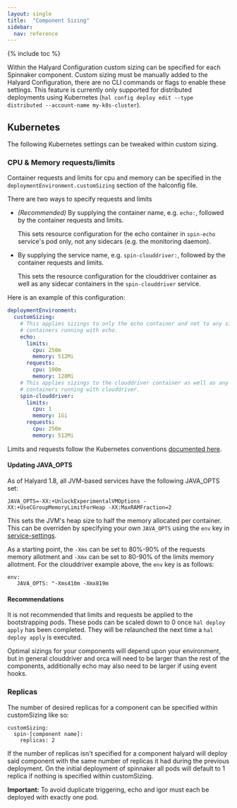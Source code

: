 ```yaml
---
layout: single
title:  "Component Sizing"
sidebar:
  nav: reference
---
```


{% include toc %}


Within the Halyard Configuration custom sizing can be specified for each Spinnaker component. Custom sizing must be manually added to the Halyard Configuration, there are no CLI commands or flags to enable these settings. This feature is currently only supported for distributed deployments using Kubernetes (`hal config deploy edit --type distributed --account-name my-k8s-cluster`).

## Kubernetes
The following Kubernetes settings can be tweaked within custom sizing. 

### CPU & Memory requests/limits

Container requests and limits for cpu and memory can be specified in the `deploymentEnvironment.customSizing` section of the halconfig file. 

There are two ways to specify requests and limits

* _(Recommended)_ By supplying the container name, e.g. `echo:`, followed by the container requests and limits.

  This sets resource configuration for the echo container in `spin-echo` service's pod only, not any sidecars
  (e.g. the monitoring daemon).
   
* By supplying the service name, e.g. `spin-clouddriver:`, followed by the container requests and limits.

  This sets the resource configuration for the clouddriver container as well as any sidecar containers in the
  `spin-clouddriver` service.

Here is an example of this configuration:

```yaml
deploymentEnvironment:
  customSizing:
    # This applies sizings to only the echo container and not to any sidecar 
    # containers running with echo.
    echo:
      limits:
        cpu: 250m
        memory: 512Mi
      requests:
        cpu: 100m
        memory: 128Mi
    # This applies sizings to the clouddriver container as well as any sidecar 
    # containers running with clouddriver.
    spin-clouddriver:
      limits:
        cpu: 1
        memory: 1Gi
      requests:
        cpu: 250m
        memory: 512Mi
```

Limits and requests follow the Kubernetes conventions [documented here](https://kubernetes.io/docs/concepts/configuration/manage-compute-resources-container/).

#### Updating JAVA_OPTS

As of Halyard 1.8, all JVM-based services have the following JAVA_OPTS set:

```
JAVA_OPTS=-XX:+UnlockExperimentalVMOptions -XX:+UseCGroupMemoryLimitForHeap -XX:MaxRAMFraction=2
```

This sets the JVM's heap size to half the memory allocated per container. This can be overriden by specifying your own `JAVA_OPTS` 
using the `env` key in [service-settings](/reference/halyard/custom/#tweakable-service-settings).

As a starting point, the `-Xms` can be set to 80%-90% of the requests memory allotment and `-Xmx` can be set to 80-90% of the limits memory allotment. For the clouddriver example above, the `env` key is as follows:

```
env:
   JAVA_OPTS: "-Xms410m -Xmx819m
```

#### Recommendations

It is not recommended that limits and requests be applied to the bootstrapping pods. These pods can be scaled down to 0 once `hal deploy apply` has been completed. They will be relaunched the next time a `hal deploy apply` is executed.

Optimal sizings for your components will depend upon your environment, but in general clouddriver and orca will need to be larger than the rest of the components, additionally echo may also need to be larger if using event hooks.

### Replicas

The number of desired replicas for a component can be specified within customSizing like so:
```
customSizing:
  spin-[component name]:
    replicas: 2
```
If the number of replicas isn't specified for a component halyard will deploy said component with the same number of replicas it had during the previous deployment. On the initial deployment of spinnaker all pods will default to 1 replica if nothing is specified within customSizing.

__Important:__ To avoid duplicate triggering, echo and igor must each be deployed with exactly one pod.
